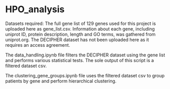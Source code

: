 # HPO_analysis
Datasets required: The full gene list of 129 genes used for this project is uploaded here as gene_list.csv. Information about each gene, including uniprot ID, protein description, length and GO terms, was gathered from uniprot.org. The DECIPHER dataset has not been uploaded here as it requires an access agreement.

The data_handling.ipynb file filters the DECIPHER dataset using the gene list and performs various statistical tests. The sole output of this script is a filtered dataset csv.

The clustering_gene_groups.ipynb file uses the filtered dataset csv to group patients by gene and perform hierarchical clustering. 

